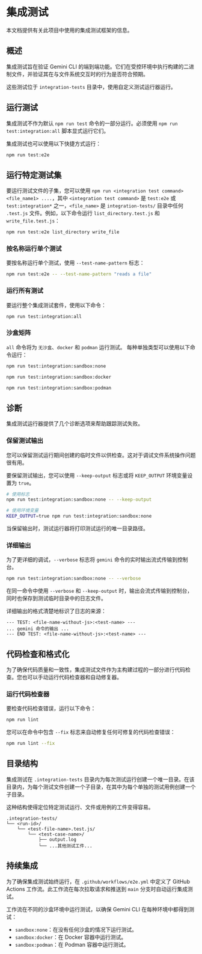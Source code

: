 # 集成测试

本文档提供有关此项目中使用的集成测试框架的信息。

## 概述

集成测试旨在验证 Gemini CLI 的端到端功能。它们在受控环境中执行构建的二进制文件，并验证其在与文件系统交互时的行为是否符合预期。

这些测试位于 `integration-tests` 目录中，使用自定义测试运行器运行。

## 运行测试

集成测试不作为默认 `npm run test` 命令的一部分运行。必须使用 `npm run test:integration:all` 脚本显式运行它们。

集成测试也可以使用以下快捷方式运行：

```bash
npm run test:e2e
```

## 运行特定测试集

要运行测试文件的子集，您可以使用 `npm run <integration test command> <file_name1> ....`，其中 `<integration test command>` 是 `test:e2e` 或 `test:integration*` 之一，`<file_name>` 是 `integration-tests/` 目录中任何 `.test.js` 文件。例如，以下命令运行 `list_directory.test.js` 和 `write_file.test.js`：

```bash
npm run test:e2e list_directory write_file
```

### 按名称运行单个测试

要按名称运行单个测试，使用 `--test-name-pattern` 标志：

```bash
npm run test:e2e -- --test-name-pattern "reads a file"
```

### 运行所有测试

要运行整个集成测试套件，使用以下命令：

```bash
npm run test:integration:all
```

### 沙盒矩阵

`all` 命令将为 `无沙盒`、`docker` 和 `podman` 运行测试。
每种单独类型可以使用以下命令运行：

```bash
npm run test:integration:sandbox:none
```

```bash
npm run test:integration:sandbox:docker
```

```bash
npm run test:integration:sandbox:podman
```

## 诊断

集成测试运行器提供了几个诊断选项来帮助跟踪测试失败。

### 保留测试输出

您可以保留测试运行期间创建的临时文件以供检查。这对于调试文件系统操作问题很有用。

要保留测试输出，您可以使用 `--keep-output` 标志或将 `KEEP_OUTPUT` 环境变量设置为 `true`。

```bash
# 使用标志
npm run test:integration:sandbox:none -- --keep-output

# 使用环境变量
KEEP_OUTPUT=true npm run test:integration:sandbox:none
```

当保留输出时，测试运行器将打印测试运行的唯一目录路径。

### 详细输出

为了更详细的调试，`--verbose` 标志将 `gemini` 命令的实时输出流式传输到控制台。

```bash
npm run test:integration:sandbox:none -- --verbose
```

在同一命令中使用 `--verbose` 和 `--keep-output` 时，输出会流式传输到控制台，同时也保存到测试临时目录中的日志文件。

详细输出的格式清楚地标识了日志的来源：

```
--- TEST: <file-name-without-js>:<test-name> ---
... gemini 命令的输出 ...
--- END TEST: <file-name-without-js>:<test-name> ---
```

## 代码检查和格式化

为了确保代码质量和一致性，集成测试文件作为主构建过程的一部分进行代码检查。您也可以手动运行代码检查器和自动修复器。

### 运行代码检查器

要检查代码检查错误，运行以下命令：

```bash
npm run lint
```

您可以在命令中包含 `--fix` 标志来自动修复任何可修复的代码检查错误：

```bash
npm run lint --fix
```

## 目录结构

集成测试在 `.integration-tests` 目录内为每次测试运行创建一个唯一目录。在该目录内，为每个测试文件创建一个子目录，在其中为每个单独的测试用例创建一个子目录。

这种结构使得定位特定测试运行、文件或用例的工件变得容易。

```
.integration-tests/
└── <run-id>/
    └── <test-file-name>.test.js/
        └── <test-case-name>/
            ├── output.log
            └── ...其他测试工件...
```

## 持续集成

为了确保集成测试始终运行，在 `.github/workflows/e2e.yml` 中定义了 GitHub Actions 工作流。此工作流在每次拉取请求和推送到 `main` 分支时自动运行集成测试。

工作流在不同的沙盒环境中运行测试，以确保 Gemini CLI 在每种环境中都得到测试：

- `sandbox:none`：在没有任何沙盒的情况下运行测试。
- `sandbox:docker`：在 Docker 容器中运行测试。
- `sandbox:podman`：在 Podman 容器中运行测试。
